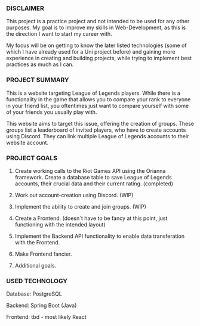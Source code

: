 ### DISCLAIMER
This project is a practice project and not intended to be used for any other purposes. My goal is to improve my skills in Web-Development, as this is the direction I want to start my career with.

My focus will be on getting to know the later listed technologies (some of which I have already used for a Uni project before) and gaining more experience in creating and building projects, while trying to implement best practices as much as I can.

### PROJECT SUMMARY
This is a website targeting League of Legends players. While there is a functionality in the game that allows you to compare your rank to everyone in your friend list, you oftentimes just want to compare yourself with some of your friends you usually play with.

This website aims to target this issue, offering the creation of groups. These groups list a leaderboard of invited players, who have to create accounts using Discord. They can link multiple League of Legends accounts to their website account.

### PROJECT GOALS
1.  Create working calls to the Riot Games API using the Orianna framework. Create a database table to save League of Legends accounts, their crucial data and their current rating. (completed)
2.  Work out account-creation using Discord. (WIP)
3.  Implement the ability to create and join groups. (WIP)

4.  Create a Frontend. (doesn´t have to be fancy at this point, just functioning with the intended layout)
5.  Implement the Backend API functionality to enable data transferation with the Frontend.
6.  Make Frontend fancier.
7.  Additional goals.

### USED TECHNOLOGY
Database:  PostgreSQL

Backend:   Spring Boot (Java)

Frontend:  tbd - most likely React
